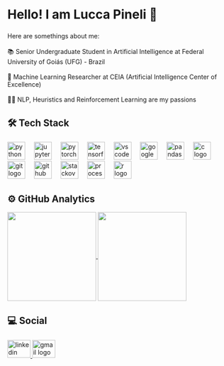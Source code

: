 <h1 align="left">Hello! I am Lucca Pineli 👋​</h1>

###

<p align="left">Here are somethings about me:<br><br>📚 Senior Undergraduate Student in Artificial Intelligence at Federal University of Goiás (UFG) - Brazil<br><br>🧠​ Machine Learning Researcher at CEIA (Artificial Intelligence Center of Excellence)<br><br>👨‍💻 NLP, Heuristics and Reinforcement Learning are my passions</p>

###

<h2 align="left">🛠  Tech Stack</h2>

###

<div align="left">
  <img src="https://cdn.jsdelivr.net/gh/devicons/devicon/icons/python/python-original.svg" height="40" alt="python logo"  />
  <img width="12" />
  <img src="https://cdn.jsdelivr.net/gh/devicons/devicon/icons/jupyter/jupyter-original.svg" height="40" alt="jupyter logo"  />
  <img width="12" />
  <img src="https://cdn.simpleicons.org/pytorch/EE4C2C" height="40" alt="pytorch logo"  />
  <img width="12" />
  <img src="https://cdn.jsdelivr.net/gh/devicons/devicon/icons/tensorflow/tensorflow-original.svg" height="40" alt="tensorflow logo"  />
  <img width="12" />
  <img src="https://cdn.jsdelivr.net/gh/devicons/devicon/icons/vscode/vscode-original.svg" height="40" alt="vscode logo"  />
  <img width="12" />
  <img src="https://cdn.jsdelivr.net/gh/devicons/devicon/icons/googlecloud/googlecloud-original.svg" height="40" alt="googlecloud logo"  />
  <img width="12" />
  <img src="https://cdn.jsdelivr.net/gh/devicons/devicon/icons/pandas/pandas-original.svg" height="40" alt="pandas logo"  />
  <img width="12" />
  <img src="https://cdn.jsdelivr.net/gh/devicons/devicon/icons/c/c-original.svg" height="40" alt="c logo"  />
  <img width="12" />
  <img src="https://cdn.jsdelivr.net/gh/devicons/devicon/icons/git/git-original.svg" height="40" alt="git logo"  />
  <img width="12" />
  <img src="https://cdn.jsdelivr.net/gh/devicons/devicon/icons/github/github-original.svg" height="40" alt="github logo"  />
  <img width="12" />
  <img src="https://cdn.simpleicons.org/stackoverflow/F58025" height="40" alt="stackoverflow logo"  />
  <img width="12" />
  <img src="https://skillicons.dev/icons?i=processing" height="40" alt="processing logo"  />
  <img width="12" />
  <img src="https://skillicons.dev/icons?i=r" height="40" alt="r logo"  />
</div>

###
<h2 align="left">⚙️ GitHub Analytics</h2>
<a href="https://github.com/anuraghazra/github-readme-stats">
  <img height=200 align="center" src="http://github-profile-summary-cards.vercel.app/api/cards/productive-time?username=lucca11235&theme=aura&utcOffset=8" />
<a href="https://github.com/anuraghazra/convoychat">
  <img height=200 align="center" src="http://github-profile-summary-cards.vercel.app/api/cards/repos-per-language?username=lucca11235&theme=aura" />
</a>

###

<h2 align="left">💻 Social</h2>

###

<div align="left">
  <a href="https://www.linkedin.com/in/lucca-emmanuel/" target="_blank">
    <img src="https://raw.githubusercontent.com/maurodesouza/profile-readme-generator/master/src/assets/icons/social/linkedin/default.svg" width="52" height="40" alt="linkedin logo"  />
  </a>
  <a href="luccaemmanuel@gmail.com" target="_blank">
    <img src="https://raw.githubusercontent.com/maurodesouza/profile-readme-generator/master/src/assets/icons/social/gmail/default.svg" width="52" height="40" alt="gmail logo"  />
  </a>
</div>
